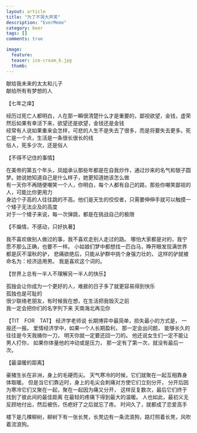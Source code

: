 ```yaml
---
layout: article
title: "为了不哭大声笑"
description: "EverMemo"
category: beer
tags: []
comments: true

image:
  feature:
  teaser: ice-cream_b.jpg
  thumb:
---
```

献给我未来的太太和儿子  
献给所有有梦想的人  



【七年之痒】

经历过死亡人都明白，人在那一瞬很清楚什么才是重要的，鄙视欲望，金钱，虚荣  
然后如果有幸活下来，欲望还是欲望，金钱还是金钱  
经常有人说如果重来会怎样，可悲的人生不是失去了很多，而是将要失去更多。死亡是一个点，生活是一条很长很长的线  
俗人，死多少次，还是俗人  

【不得不记住的事情】

在美帝的第五个年头，凤姐承认那些年都是在自我炒作，通过炒来的名气和银子圆梦。她说她知道自己是什么样子，她更知道她该怎么做  
有一天你不再随便嘲笑一个人，你明白，每个人都有自己的路，那些你嘲笑鄙视的人，可能比你更用力  
身边个子高的人往往跳的不高。他们是天生的佼佼者，只需要伸伸手就可以触摸一个矮子无法企及的高度   
对于一个矮子来说，每一次弹跳，都是在挑战自己的极限  

【不煽情，不感动，只好执著】

我不喜欢做别人做过的事，我不喜欢走别人走过的路。
哪怕大家都是对的，我宁愿不那么正确，也要不一样。
小姑娘们梦中都想找一匹白马，睁开眼发现满世界都是灰不溜秋的驴，
悲痛欲绝后，只能从驴群中挑个身强力壮的，
这样的驴就被命名为：经济适用男。
我是喜欢这个词的。

【世界上总有一半人不理解另一半人的快乐】

孤独会让你成为一个更好的人，难捱的日子多了就更容易得到快乐  
孤独也是可耻的  
很少联络老朋友，有时候我在想，在生活把我毁灭之前  
我一定会把你们的名字列下来  天南海北再见你  

【TIT　FOR　TAT】
经济学老师说
长期博弈中最简单，损失最小的方式是，
一报还一报。
爱情经济学中，如果一个人长期盈利，
那一定会出问题，
能够长久的往往是今天我捅你一刀，
明天你就一定要还回一刀的。
他还说女生们一定不能让男人打你，
如果你体量他的冲动或是压力，
那一定有了第一次，就没有最后一次。

【最温暖的距离】

豪猪生长在非洲，身上的毛硬而尖。
天气寒冷的时候，它们就聚在一起互相靠身体取暖。
但是当它们靠近时，身上的毛尖会刺痛对方使它们立刻分开，
分开后因为寒冷它们又聚在一起，聚在一起因为痛又分开，
这样反复数次，最后它们终于找到了彼此间的最佳距离
在最轻的疼痛下得到最大的温暖。
人也如此，最初义无反顾地付出，然后被伤，伤疤好了之后就忘了疼。
时间久了，就都成了恋爱高手



楼下是几棵柳树，柳树下有一张长凳，长凳边有一条流浪狗，路灯照着长凳，风吹着流浪狗。
